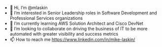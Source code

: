 - 👋 Hi, I’m @mlaskin
- 👀 I’m interested in Senior Leadership roles in Software Development and Professional Services organizations
- 🌱 I’m currently learning AWS Solution Architect and Cisco DevNet
- 💞️ I’m looking to collaborate on driving the business of IT to be more automated with greater visibility and success metrics
- 📫 How to reach me https://www.linkedin.com/in/mike-laskin/

<!---
mlaskin/mlaskin is a ✨ special ✨ repository because its `README.md` (this file) appears on your GitHub profile.
You can click the Preview link to take a look at your changes.
--->
